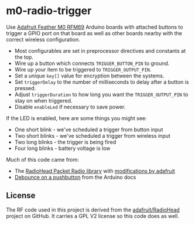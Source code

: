 # m0-radio-trigger

Use [Adafruit Feather M0 RFM69](https://learn.adafruit.com/adafruit-feather-m0-radio-with-rfm69-packet-radio) Arduino boards with attached buttons to trigger a GPIO port on that board as well as other boards nearby with the correct wireless configuration.

- Most configurables are set in preprocessor directives and constants at the top.
- Wire up a button which connects `TRIGGER_BUTTON_PIN` to ground.
- Wire up your item to be triggered to `TRIGGER_OUTPUT_PIN`.
- Set a unique `key[]` value for encryption between the systems.
- Set `triggerDelay` to the number of milliseconds to delay after a button is pressed.
- Adjust `triggerDuration` to how long you want the `TRIGGER_OUTPUT_PIN` to stay on when triggered.
- Disable `enableLed` if necessary to save power.

If the LED is enabled, here are some things you might see:

- One short blink - we've scheduled a trigger from button input
- Two short blinks - we've scheduled a trigger from wireless input
- Two long blinks - the trigger is being fired
- Four long blinks - battery voltage is low

Much of this code came from:

- The [RadioHead Packet Radio library](http://www.airspayce.com/mikem/arduino/RadioHead/) with [modifications by adafruit](https://github.com/adafruit/RadioHead)
- [Debounce on a pushbutton](https://docs.arduino.cc/built-in-examples/digital/Debounce) from the Arduino docs

## License

The RF code used in this project is derived from the [adafruit/RadioHead](https://github.com/adafruit/RadioHead) project on GitHub. It carries a GPL V2 license so this code does as well.
